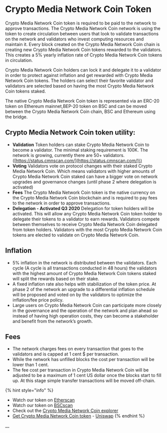 # Crypto Media Network Coin Token

Crypto Media Network Coin token is required to be paid to the network to approve transactions. The Crypto Media Network Coin network is using the token to create circulation between users that look to validate transactions on the network and validators who invest computing resources and maintain it. Every block created on the Crypto Media Network Coin chain is creating new Crypto Media Network Coin tokens rewarded to the validators. This creates a 5% yearly inflation rate of Crypto Media Network Coin tokens in circulation.

Crypto Media Network Coin holders can lock it and delegate it to a validator in order to protect against inflation and get rewarded with Crypto Media Network Coin tokens. The holders can select their favorite validator and validators are selected based on having the most Crypto Media Network Coin tokens staked.

The native Crypto Media Network Coin token is represented via an ERC-20 token on Ethereum mainnet,BEP-20 token on BSC and can be moved between the Crypto Media Network Coin chain, BSC and Ethereum using the bridge.

## Crypto Media Network Coin token utility:

* **Validation** Token holders can stake Crypto Media Network Coin to become a validator. The minimal staking requirement is 100K. The network is growing, currently there are 50+ validators. \([https://status.cmnscan.com/](https://status.cmnscan.com/)\)
* **Voting** Validators vote on protocol changes with their staked Crypto Media Network Coin. Which means validators with higher amounts of Crypto Media Network Coin staked can have a bigger vote on network upgrades and governance changes \(until phase 2 where delegation is activated\)
* **Fees** The Crypto Media Network Coin token is the native currency on the Crypto Media Network Coin blockchain and is required to pay fees to the network in order to approve transactions.
* **Delegation - Activated Q3 2020** Delegation for token holders will be activated. This will allow any Crypto Media Network Coin token holder to delegate their tokens to a validator to earn rewards. Validators compete between themselves to receive Crypto Media Network Coin delegated from token holders. Validators with the most Crypto Media Network Coin tokens are elected to validate on Crypto Media Network Coin.

## **Inflation**

* 5% inflation in the network is distributed between the validators. Each cycle \(A cycle is all transactions conducted in 48 hours\) the validators with the highest amount of Crypto Media Network Coin tokens staked will split the rewards based on their stake.
* A fixed inflation rate also helps with stabilization of the token price. At phase 2 of the network an upgrade to a differential inflation schedule will be proposed and voted on by the validators to optimize the inflation/fee price policy. 
* Large users on Crypto Media Network Coin can participate more closely in the governance and the operation of the network and plan ahead so instead of having high operation costs, they can become a stakeholder and benefit from the network’s growth. 

## **Fees**

* The network charges fees on every transaction that goes to the validators and is capped at 1 cent $ per transaction.
* While the network has unfilled blocks the cost per transaction will be lower than 1 cent. 
* The fee cost per transaction in Crypto Media Network Coin will be adjusted to be a maximum of 1 cent US dollar once the blocks start to fill up. At this stage simple transfer transactions will be moved off-chain.

{% hint style="info" %}
* Watch our token on [Etherscan](https://etherscan.io/token/0x970b9bb2c0444f5e81e9d0efb84c8ccdcdcaf84d)
* Watch our token on [BSCscan](https://bscscan.com/token/0x5857c96dae9cf8511b08cb07f85753c472d36ea3)
* Check out the [Crypto Media Network Coin explorer](https://cmnscan.com/)
* [Get Crypto Media Network Coin token](https://uniswap.exchange/swap/0x970B9bB2C0444F5E81e9d0eFb84C8ccdcdcAf84d) - [Uniswap](https://uniswap.exchange/swap?outputCurrency=0x970B9bB2C0444F5E81e9d0eFb84C8ccdcdcAf84d)
{% endhint %}

\_\_

